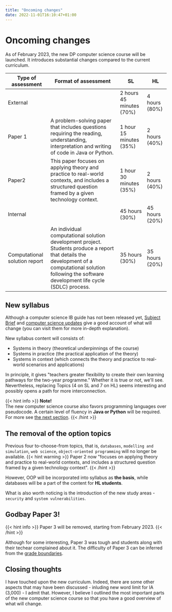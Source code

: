 ```yaml
---
title: "Oncoming changes"
date: 2022-11-01T16:10:47+01:00
---
```


# Oncoming changes
As of February 2023, the new DP computer science course will be launched. It introduces substantial changes compared to the current curriculum.

| Type of assessment | Format of assessment | SL | HL | 
| -------- | -- | -- | -- | 
| External |  | 2 hours 45 minutes (70%) | 4 hours (80%) |
| Paper 1 | A problem-solving paper that includes questions requiring the reading, understanding, interpretation and writing of code in Java or Python. | 1 hour 15 minutes (35%) | 2 hours (40%) |
| Paper2 | This paper focuses on applying theory and practice to real-world contexts, and includes a structured question framed by a given technology context. | 1 hour 30 minutes (35%) | 2 hours (40%) |
| Internal |  | 45 hours (30%) | 45 hours (20%) |
| Computational solution report | An individual computational solution development project. Students produce a report that details the development of a computational solution following the software development life cycle (SDLC) process. | 35 hours (30%) | 35 hours (20%) |

## New syllabus
Although a computer science IB guide has not been released yet, [Subject Brief](https://www.ibo.org/globalassets/new-structure/university-admission/pdfs/dp_comps_subject-brief_may_2022_e.pdf) and [computer science updates](https://www.ibo.org/university-admission/latest-curriculum-updates/computer-science-updates/) give a good account of what will change (you can visit them for more in-depth explanation).

New syllabus content will consists of:
* Systems in theory (theoretical underpinnings of the course)
* Systems in practice (the practical application of the theory)
* Systems in context (which connects the theory and practice to real-world scenarios and applications)

In principle, it gives "teachers greater flexibility to create their own learning pathways for the two-year programme." Whether it is true or not, we'll see. Nevertheless, replacing Topics (4 on SL and 7 on HL) seems interesting and possibly opens a path for more interconnection.

{{< hint info >}}
**Note!**  
The new computer science course also favors programming languages over pseudocode. A certain level of fluency in **Java or Python** will be required. For more see [the next section](#the-removal-of-the-option-topics).
{{< /hint >}}

## The removal of the option topics
Previous four to-choose-from topics, that is, `databases`, `modelling and simulation`, `web science`, `object-oriented programming` will no longer be available.
{{< hint warning >}}
Paper 2 now "focuses on applying theory and practice to real-world contexts, and includes a structured question framed by a given technology context".
{{< /hint >}}

However, OOP will be incorporated into syllabus as **the basis**, while databases will be a part of the content for **HL students**.

What is also worth noticing is the introduction of the new study areas - `security` and `system vulnerabilities`.

## Godbay Paper 3!
{{< hint info >}}
Paper 3 will be removed, starting from February 2023.
{{< /hint >}}

Although for some interesting, Paper 3 was tough and students along with their techear complained about it. The difficulty of Paper 3 can be inferred from the [grade boundaries](/IB-CS-GeS/external-assessment/paper-3/).

## Closing thoughts
I have touched upon the new curriculum. Indeed, there are some other aspects that may have been discussed - inluding new word limit for IA (3,000) - I admit that. However, I believe I outlined the most important parts of the new computer science course so that you have a good overview of what will change.

